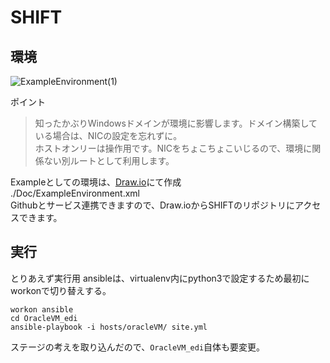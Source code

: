 # SHIFT
## 環境
![ExampleEnvironment(1)](https://user-images.githubusercontent.com/9310683/58364273-c1c7f700-7eec-11e9-881c-2e90c804cc80.png)

ポイント
> 知ったかぶりWindowsドメインが環境に影響します。ドメイン構築している場合は、NICの設定を忘れずに。  
> ホストオンリーは操作用です。NICをちょこちょこいじるので、環境に関係ない別ルートとして利用します。

Exampleとしての環境は、[Draw.io](https://www.draw.io)にて作成  
./Doc/ExampleEnvironment.xml  
Githubとサービス連携できますので、Draw.ioからSHIFTのリポジトリにアクセスできます。

## 実行
とりあえず実行用 ansibleは、virtualenv内にpython3で設定するため最初にworkonで切り替えする。
~~~
workon ansible
cd OracleVM_edi
ansible-playbook -i hosts/oracleVM/ site.yml
~~~

ステージの考えを取り込んだので、`OracleVM_edi`自体も要変更。
